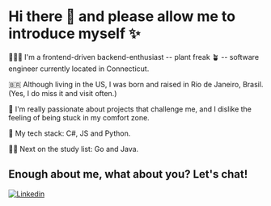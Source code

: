  # Hi there 👋 and please allow me to introduce myself ✨
 
🙋🏻‍♀️ I'm a frontend-driven backend-enthusiast -- plant freak 🪴 -- software engineer currently located in Connecticut.

🇧🇷 Although living in the US, I was born and raised in Rio de Janeiro, Brasil. (Yes, I do miss it and visit often.)

🤍 I'm really passionate about projects that challenge me, and I dislike the feeling of being stuck in my comfort zone.

🌟 My tech stack: C#, JS and Python.

👩‍💻 Next on the study list: Go and Java.



## Enough about me, what about you? Let's chat!
 [![Linkedin][linkedin-badge]][linkedin-url]

[linkedin-badge]: https://img.shields.io/badge/-LinkedIn-white?logo=linkedin&logoColor=0A66C2&style=for-the-badge
[linkedin-url]: https://www.linkedin.com/in/sabrina-gortz/

